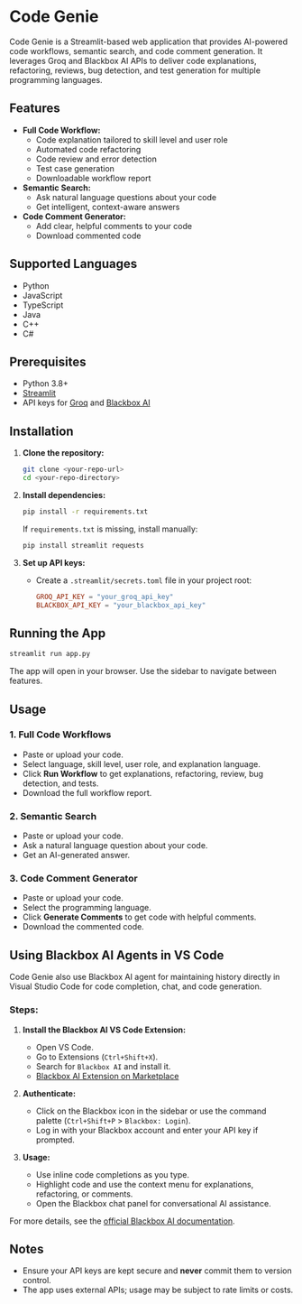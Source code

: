 # Code Genie

Code Genie is a Streamlit-based web application that provides AI-powered code workflows, semantic search, and code comment generation. It leverages Groq and Blackbox AI APIs to deliver code explanations, refactoring, reviews, bug detection, and test generation for multiple programming languages.

## Features

- **Full Code Workflow:**
  - Code explanation tailored to skill level and user role
  - Automated code refactoring
  - Code review and error detection
  - Test case generation
  - Downloadable workflow report
- **Semantic Search:**
  - Ask natural language questions about your code
  - Get intelligent, context-aware answers
- **Code Comment Generator:**
  - Add clear, helpful comments to your code
  - Download commented code

## Supported Languages
- Python
- JavaScript
- TypeScript
- Java
- C++
- C#

## Prerequisites
- Python 3.8+
- [Streamlit](https://streamlit.io/)
- API keys for [Groq](https://groq.com/) and [Blackbox AI](https://www.blackbox.ai/)

## Installation

1. **Clone the repository:**
   ```bash
   git clone <your-repo-url>
   cd <your-repo-directory>
   ```

2. **Install dependencies:**
   ```bash
   pip install -r requirements.txt
   ```
   If `requirements.txt` is missing, install manually:
   ```bash
   pip install streamlit requests
   ```

3. **Set up API keys:**
   - Create a `.streamlit/secrets.toml` file in your project root:
     ```toml
     GROQ_API_KEY = "your_groq_api_key"
     BLACKBOX_API_KEY = "your_blackbox_api_key"
     ```

## Running the App

```bash
streamlit run app.py
```

The app will open in your browser. Use the sidebar to navigate between features.

## Usage

### 1. Full Code Workflows
- Paste or upload your code.
- Select language, skill level, user role, and explanation language.
- Click **Run Workflow** to get explanations, refactoring, review, bug detection, and tests.
- Download the full workflow report.

### 2. Semantic Search
- Paste or upload your code.
- Ask a natural language question about your code.
- Get an AI-generated answer.

### 3. Code Comment Generator
- Paste or upload your code.
- Select the programming language.
- Click **Generate Comments** to get code with helpful comments.
- Download the commented code.

## Using Blackbox AI Agents in VS Code

Code Genie also use Blackbox AI agent for maintaining history directly in Visual Studio Code for code completion, chat, and code generation.

### Steps:
1. **Install the Blackbox AI VS Code Extension:**
   - Open VS Code.
   - Go to Extensions (`Ctrl+Shift+X`).
   - Search for `Blackbox AI` and install it.
   - [Blackbox AI Extension on Marketplace](https://marketplace.visualstudio.com/items?itemName=Blackboxapp.blackbox)

2. **Authenticate:**
   - Click on the Blackbox icon in the sidebar or use the command palette (`Ctrl+Shift+P` > `Blackbox: Login`).
   - Log in with your Blackbox account and enter your API key if prompted.

3. **Usage:**
   - Use inline code completions as you type.
   - Highlight code and use the context menu for explanations, refactoring, or comments.
   - Open the Blackbox chat panel for conversational AI assistance.

For more details, see the [official Blackbox AI documentation](https://www.blackbox.ai/).

## Notes
- Ensure your API keys are kept secure and **never** commit them to version control.
- The app uses external APIs; usage may be subject to rate limits or costs.

